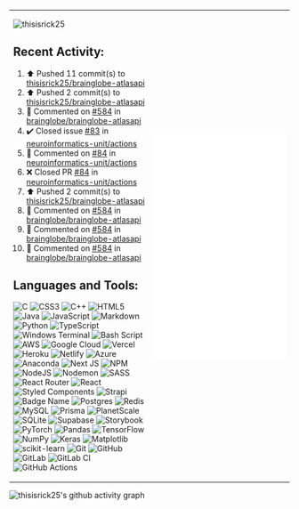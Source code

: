 <table>
  <tr>
    <td width="50%">

<p align="left"> <img src="https://komarev.com/ghpvc/?username=thisisrick25&label=Profile%20views&color=0e75b6&style=flat" alt="thisisrick25" />
</p>

## Recent Activity:
<!--RECENT_ACTIVITY:start-->
1. ⬆️ Pushed 11 commit(s) to [thisisrick25/brainglobe-atlasapi](https://github.com/thisisrick25/brainglobe-atlasapi)<br>
2. ⬆️ Pushed 2 commit(s) to [thisisrick25/brainglobe-atlasapi](https://github.com/thisisrick25/brainglobe-atlasapi)<br>
3. 💬 Commented on [#584](https://github.com/brainglobe/brainglobe-atlasapi/pull/584#issuecomment-3140364906) in [brainglobe/brainglobe-atlasapi](https://github.com/brainglobe/brainglobe-atlasapi)<br>
4. ✔️ Closed issue [#83](https://github.com/neuroinformatics-unit/actions/issues/83) in [neuroinformatics-unit/actions](https://github.com/neuroinformatics-unit/actions)<br>
5. 💬 Commented on [#84](https://github.com/neuroinformatics-unit/actions/pull/84#issuecomment-3139965257) in [neuroinformatics-unit/actions](https://github.com/neuroinformatics-unit/actions)<br>
6. ❌ Closed PR [#84](https://github.com/neuroinformatics-unit/actions/pull/84) in [neuroinformatics-unit/actions](https://github.com/neuroinformatics-unit/actions)<br>
7. ⬆️ Pushed 2 commit(s) to [thisisrick25/brainglobe-atlasapi](https://github.com/thisisrick25/brainglobe-atlasapi)<br>
8. 💬 Commented on [#584](https://github.com/brainglobe/brainglobe-atlasapi/pull/584#discussion_r2245365296) in [brainglobe/brainglobe-atlasapi](https://github.com/brainglobe/brainglobe-atlasapi)<br>
9. 💬 Commented on [#584](https://github.com/brainglobe/brainglobe-atlasapi/pull/584#discussion_r2245359295) in [brainglobe/brainglobe-atlasapi](https://github.com/brainglobe/brainglobe-atlasapi)<br>
10. 💬 Commented on [#584](https://github.com/brainglobe/brainglobe-atlasapi/pull/584#issuecomment-3139287993) in [brainglobe/brainglobe-atlasapi](https://github.com/brainglobe/brainglobe-atlasapi)<br>
<!--RECENT_ACTIVITY:end-->

## Languages and Tools:
![C](https://img.shields.io/badge/c-%2300599C.svg?style=flat&logo=c&logoColor=white) ![CSS3](https://img.shields.io/badge/css3-%231572B6.svg?style=flat&logo=css3&logoColor=white) ![C++](https://img.shields.io/badge/c++-%2300599C.svg?style=flat&logo=c%2B%2B&logoColor=white) ![HTML5](https://img.shields.io/badge/html5-%23E34F26.svg?style=flat&logo=html5&logoColor=white) ![Java](https://img.shields.io/badge/java-%23ED8B00.svg?style=flat&logo=openjdk&logoColor=white) ![JavaScript](https://img.shields.io/badge/javascript-%23323330.svg?style=flat&logo=javascript&logoColor=%23F7DF1E) ![Markdown](https://img.shields.io/badge/markdown-%23000000.svg?style=flat&logo=markdown&logoColor=white) ![Python](https://img.shields.io/badge/python-3670A0?style=flat&logo=python&logoColor=ffdd54) ![TypeScript](https://img.shields.io/badge/typescript-%23007ACC.svg?style=flat&logo=typescript&logoColor=white) ![Windows Terminal](https://img.shields.io/badge/Windows%20Terminal-%234D4D4D.svg?style=flat&logo=windows-terminal&logoColor=white) ![Bash Script](https://img.shields.io/badge/bash_script-%23121011.svg?style=flat&logo=gnu-bash&logoColor=white) ![AWS](https://img.shields.io/badge/AWS-%23FF9900.svg?style=flat&logo=amazon-aws&logoColor=white) ![Google Cloud](https://img.shields.io/badge/GoogleCloud-%234285F4.svg?style=flat&logo=google-cloud&logoColor=white) ![Vercel](https://img.shields.io/badge/vercel-%23000000.svg?style=flat&logo=vercel&logoColor=white) ![Heroku](https://img.shields.io/badge/heroku-%23430098.svg?style=flat&logo=heroku&logoColor=white) ![Netlify](https://img.shields.io/badge/netlify-%23000000.svg?style=flat&logo=netlify&logoColor=#00C7B7) ![Azure](https://img.shields.io/badge/azure-%230072C6.svg?style=flat&logo=microsoftazure&logoColor=white) ![Anaconda](https://img.shields.io/badge/Anaconda-%2344A833.svg?style=flat&logo=anaconda&logoColor=white) ![Next JS](https://img.shields.io/badge/Next-black?style=flat&logo=next.js&logoColor=white) ![NPM](https://img.shields.io/badge/NPM-%23CB3837.svg?style=flat&logo=npm&logoColor=white) ![NodeJS](https://img.shields.io/badge/node.js-6DA55F?style=flat&logo=node.js&logoColor=white) ![Nodemon](https://img.shields.io/badge/NODEMON-%23323330.svg?style=flat&logo=nodemon&logoColor=%BBDEAD) ![SASS](https://img.shields.io/badge/SASS-hotpink.svg?style=flat&logo=SASS&logoColor=white) ![React Router](https://img.shields.io/badge/React_Router-CA4245?style=flat&logo=react-router&logoColor=white) ![React](https://img.shields.io/badge/react-%2320232a.svg?style=flat&logo=react&logoColor=%2361DAFB) ![Styled Components](https://img.shields.io/badge/styled--components-DB7093?style=flat&logo=styled-components&logoColor=white) ![Strapi](https://img.shields.io/badge/strapi-%232E7EEA.svg?style=flat&logo=strapi&logoColor=white) ![Badge Name](https://img.shields.io/badge/tRPC-%232596BE.svg?style=flat&logo=tRPC&logoColor=white) ![Postgres](https://img.shields.io/badge/postgres-%23316192.svg?style=flat&logo=postgresql&logoColor=white) ![Redis](https://img.shields.io/badge/redis-%23DD0031.svg?style=flat&logo=redis&logoColor=white) ![MySQL](https://img.shields.io/badge/mysql-4479A1.svg?style=flat&logo=mysql&logoColor=white) ![Prisma](https://img.shields.io/badge/Prisma-3982CE?style=flat&logo=Prisma&logoColor=white) ![PlanetScale](https://img.shields.io/badge/planetscale-%23000000.svg?style=flat&logo=planetscale&logoColor=white) ![SQLite](https://img.shields.io/badge/sqlite-%2307405e.svg?style=flat&logo=sqlite&logoColor=white) ![Supabase](https://img.shields.io/badge/Supabase-3ECF8E?style=flat&logo=supabase&logoColor=white) ![Storybook](https://img.shields.io/badge/-Storybook-FF4785?style=flat&logo=storybook&logoColor=white) ![PyTorch](https://img.shields.io/badge/PyTorch-%23EE4C2C.svg?style=flat&logo=PyTorch&logoColor=white) ![Pandas](https://img.shields.io/badge/pandas-%23150458.svg?style=flat&logo=pandas&logoColor=white) ![TensorFlow](https://img.shields.io/badge/TensorFlow-%23FF6F00.svg?style=flat&logo=TensorFlow&logoColor=white) ![NumPy](https://img.shields.io/badge/numpy-%23013243.svg?style=flat&logo=numpy&logoColor=white) ![Keras](https://img.shields.io/badge/Keras-%23D00000.svg?style=flat&logo=Keras&logoColor=white) ![Matplotlib](https://img.shields.io/badge/Matplotlib-%23ffffff.svg?style=flat&logo=Matplotlib&logoColor=black) ![scikit-learn](https://img.shields.io/badge/scikit--learn-%23F7931E.svg?style=flat&logo=scikit-learn&logoColor=white) ![Git](https://img.shields.io/badge/git-%23F05033.svg?style=flat&logo=git&logoColor=white) ![GitHub](https://img.shields.io/badge/github-%23121011.svg?style=flat&logo=github&logoColor=white) ![GitLab](https://img.shields.io/badge/gitlab-%23181717.svg?style=flat&logo=gitlab&logoColor=white) ![GitLab CI](https://img.shields.io/badge/gitlab%20CI-%23181717.svg?style=flat&logo=gitlab&logoColor=white) ![GitHub Actions](https://img.shields.io/badge/github%20actions-%232671E5.svg?style=flat&logo=githubactions&logoColor=white)

</td>
<td width="50%"><img src="github-metrics.svg" alt="Metric" /></td>
  </tr>
</table>

![thisisrick25's github activity graph](https://github-readme-activity-graph.vercel.app/graph?username=thisisrick25&theme=github-compact)